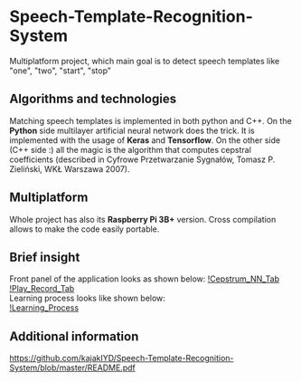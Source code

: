 # Speech-Template-Recognition-System
Multiplatform project, which main goal is to detect speech templates like "one", "two", "start", "stop"

## Algorithms and technologies
Matching speech templates is implemented in both python and C++. On the **Python** side multilayer artificial neural network does the trick. It is implemented with the usage of **Keras** and **Tensorflow**. On the other side (C++ side :) all the magic is the algorithm that computes cepstral coefficients (described in Cyfrowe Przetwarzanie Sygnałów, Tomasz P. Zieliński, WKŁ Warszawa 2007).

## Multiplatform
Whole project has also its **Raspberry Pi 3B+** version. Cross compilation allows to make the code easily portable.


## Brief insight
Front panel of the application looks as shown below:
[!Cepstrum_NN_Tab](https://github.com/kajakIYD/Speech-Template-Recognition-System/blob/master/DocumentationImages/Cepstrum_NN_Tab.png)
[!Play_Record_Tab](https://github.com/kajakIYD/Speech-Template-Recognition-System/blob/master/DocumentationImages/Play_Record_Tab.png)
<br>
Learning process looks like shown below:
<br>
[!Learning_Process](https://github.com/kajakIYD/Speech-Template-Recognition-System/blob/master/DocumentationImages/Learning_Process.png)

## Additional information
https://github.com/kajakIYD/Speech-Template-Recognition-System/blob/master/README.pdf
